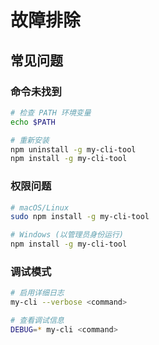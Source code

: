 # 故障排除

## 常见问题

### 命令未找到

```bash
# 检查 PATH 环境变量
echo $PATH

# 重新安装
npm uninstall -g my-cli-tool
npm install -g my-cli-tool
```

### 权限问题

```bash
# macOS/Linux
sudo npm install -g my-cli-tool

# Windows (以管理员身份运行)
npm install -g my-cli-tool
```

### 调试模式

```bash
# 启用详细日志
my-cli --verbose <command>

# 查看调试信息
DEBUG=* my-cli <command>
```